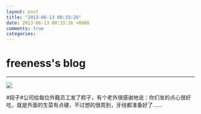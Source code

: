 ```yaml
---
layout: post
title: "2013-06-13 00:33:26"
date: 2013-06-13 00:33:26 +0800
comments: true
categories: 
---
```


# freeness's blog

----------

![](http://okqmqrbgo.bkt.clouddn.com/201306130033261.jpg)

>
\#段子\#公司给每位外籍员工发了粽子，有个老外很感谢地说：你们发的点心很好吃，就是外面的生菜有点硬，不过想的很周到，牙线都准备好了……